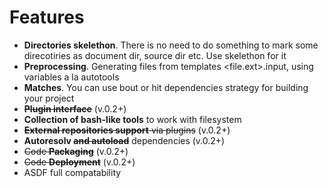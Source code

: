 # Features

* **Directories skelethon**. There is no need to do something to mark some direcotiries as document dir, source dir etc. Use skelethon for it
* **Preprocessing**. Generating files from templates <file.ext>.input, using variables a la autotools
* **Matches**. You can use bout or hit dependencies strategy for building your project
* **<s>Plugin interface</s>** (v.0.2+)
* **Collection of bash-like tools** to work with filesystem
* <s>**External repositories support** via plugins</s> (v.0.2+)
* **Autoresolv <s>and autoload</s>** dependencies (v.0.2+)
* <s>Code **Packaging**</s> (v.0.2+)
* <s>Code **Deployment**</s> (v.0.2+)
* ASDF full compatability
